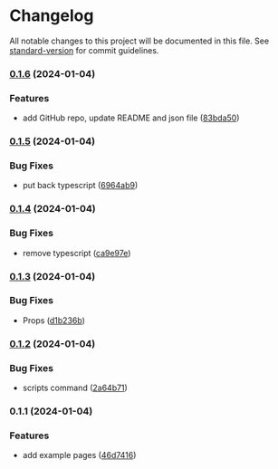 # Changelog

All notable changes to this project will be documented in this file. See [standard-version](https://github.com/conventional-changelog/standard-version) for commit guidelines.

### [0.1.6](https://github.com/shinokada/flexilexi/compare/v0.1.5...v0.1.6) (2024-01-04)


### Features

* add GitHub repo, update README and json file ([83bda50](https://github.com/shinokada/flexilexi/commit/83bda5020aa9564eb022bacd12fd70d1f5b85c01))

### [0.1.5](https://github.com/shinokada/flexilexi/compare/v0.1.4...v0.1.5) (2024-01-04)

### Bug Fixes

- put back typescript ([6964ab9](https://github.com/shinokada/flexilexi/commit/6964ab9bd3be224f45df6ba67ebed2bf53e97821))

### [0.1.4](https://github.com/shinokada/flexilexi/compare/v0.1.3...v0.1.4) (2024-01-04)

### Bug Fixes

- remove typescript ([ca9e97e](https://github.com/shinokada/flexilexi/commit/ca9e97e9b17c1b42e843b6b01b83d6dbf5a7cd99))

### [0.1.3](https://github.com/shinokada/flexilexi/compare/v0.1.2...v0.1.3) (2024-01-04)

### Bug Fixes

- Props ([d1b236b](https://github.com/shinokada/flexilexi/commit/d1b236b3a21900cc199184f24d4abdc613224461))

### [0.1.2](https://github.com/shinokada/flexilexi/compare/v0.1.1...v0.1.2) (2024-01-04)

### Bug Fixes

- scripts command ([2a64b71](https://github.com/shinokada/flexilexi/commit/2a64b717e656b5b0ec8b341021041ffff1981b28))

### 0.1.1 (2024-01-04)

### Features

- add example pages ([46d7416](https://github.com/shinokada/flexilexi/commit/46d741627fe05f75274eecbee5ad78a6145295f2))
